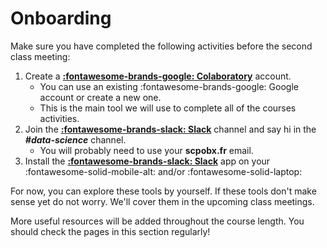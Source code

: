 # Onboarding

Make sure you have completed the following activities before the second class meeting:

1. Create a [**:fontawesome-brands-google: Colaboratory**](https://colab.research.google.com/notebooks/intro.ipynb) account.
    - You can use an existing :fontawesome-brands-google: Google account or create a new one.
    - This is the main tool we will use to complete all of the courses activities.
2. Join the [**:fontawesome-brands-slack: Slack**](https://sciencespobordeaux.slack.com) channel and say hi in the ***\#data-science*** channel.
    - You will probably need to use your **scpobx.fr** email.
3. Install the [**:fontawesome-brands-slack: Slack**](https://sciencespobordeaux.slack.com) app on your :fontawesome-solid-mobile-alt: and/or :fontawesome-solid-laptop:

For now, you can explore these tools by yourself. If these tools don't make sense yet do not worry. We'll cover them in the upcoming class meetings.

More useful resources will be added throughout the course length. You should check the pages in this section regularly!

